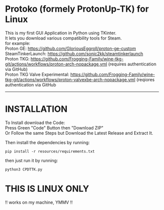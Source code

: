 # Protoko (formely ProtonUp-TK) for Linux
This is my first GUI Application in Python using TKinter.  
It lets you download various compatibility tools for Steam.  
for example:  
Proton GE: https://github.com/GloriousEggroll/proton-ge-custom  
SteamTinkerLaunch: https://github.com/sonic2kk/steamtinkerlaunch  
Proton TKG: https://github.com/Frogging-Family/wine-tkg-git/actions/workflows/proton-arch-nopackage.yml (requires authentication via GitHub)  
Proton TKG Valve Experimental: https://github.com/Frogging-Family/wine-tkg-git/actions/workflows/proton-valvexbe-arch-nopackage.yml (reqiores authentication via GitHub  
  
_________________________________________________________________________________________________________________________________________________________________________

# INSTALLATION
To Install download the Code:  
Press Green "Code" Button then "Download ZIP"  
Or Follow the same Steps but Download the Latest Release and Extract It.  
  
Then install the dependencies by running:
```console
pip install -r resources/requirements.txt
```  
then just run it by running:
```console
python3 CPDTTK.py
```
  
# THIS IS LINUX ONLY  
!! works on my machine, YMMV !!


